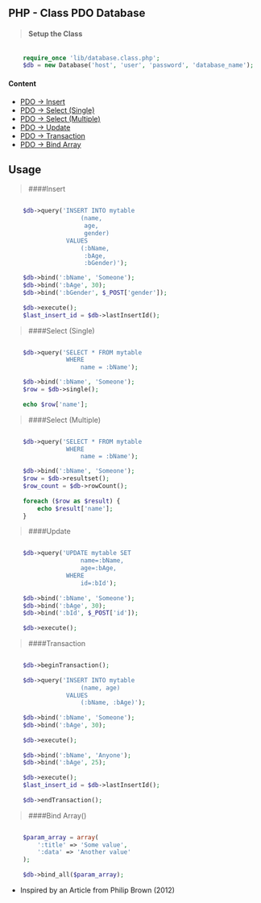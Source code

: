 PHP - Class PDO Database
------------------------

> #### Setup the Class

```php

	require_once 'lib/database.class.php';  
	$db = new Database('host', 'user', 'password', 'database_name');
```

#### Content
* [PDO -> Insert](https://github.com/sasbro/pdo_database#insert "jump!")
* [PDO -> Select (Single)](https://github.com/sasbro/pdo_database#select-single "jump!")
* [PDO -> Select (Multiple)](https://github.com/sasbro/pdo_database#select-multiple "jump!")
* [PDO -> Update](https://github.com/sasbro/pdo_database#update "jump!")
* [PDO -> Transaction](https://github.com/sasbro/pdo_database#transaction "jump!")
* [PDO -> Bind Array](https://github.com/sasbro/pdo_database#bind-array "jump!")

Usage
-----
> ####Insert

```php

	$db->query('INSERT INTO mytable 
					(name, 
					 age, 
					 gender) 
				VALUES 
					(:bName, 
					 :bAge, 
					 :bGender)');

	$db->bind(':bName', 'Someone');
	$db->bind(':bAge', 30);
	$db->bind(':bGender', $_POST['gender']);
	
	$db->execute();
	$last_insert_id = $db->lastInsertId();
```

> ####Select (Single)

```php

	$db->query('SELECT * FROM mytable 
				WHERE 
					name = :bName');

	$db->bind(':bName', 'Someone');
	$row = $db->single();
	
	echo $row['name'];
```

> ####Select (Multiple)

```php

	$db->query('SELECT * FROM mytable 
				WHERE 
					name = :bName');

	$db->bind(':bName', 'Someone');
	$row = $db->resultset();
	$row_count = $db->rowCount();
	
	foreach ($row as $result) {
	    echo $result['name'];
	}
```

> ####Update

```php

	$db->query('UPDATE mytable SET 
	            	name=:bName, 
	                age=:bAge, 
	            WHERE
	                id=:bId');
	
	$db->bind(':bName', 'Someone');
	$db->bind(':bAge', 30);
	$db->bind(':bId', $_POST['id']);
	
	$db->execute();
```

> ####Transaction

```php

	$db->beginTransaction();
	
	$db->query('INSERT INTO mytable 
					(name, age) 
				VALUES 
					(:bName, :bAge)');
	
	$db->bind(':bName', 'Someone');
	$db->bind(':bAge', 30);
	
	$db->execute();
	
	$db->bind(':bName', 'Anyone');
	$db->bind(':bAge', 25);
	
	$db->execute();
	$last_insert_id = $db->lastInsertId();
	
	$db->endTransaction();
```

> ####Bind Array()

```php

	$param_array = array(
	    ':title' => 'Some value',
	    ':data' => 'Another value'
	);
	
	$db->bind_all($param_array);
```

* Inspired by an Article from Philip Brown (2012)


